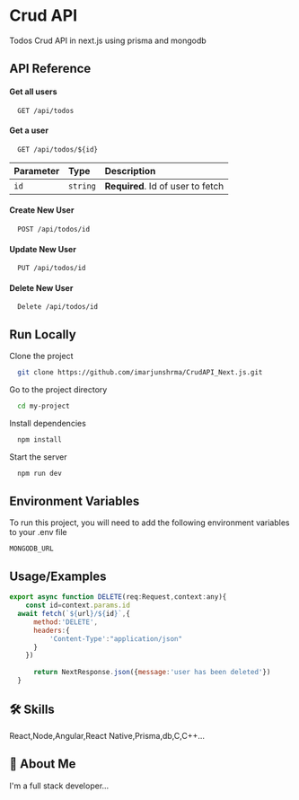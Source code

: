 
# Crud API

Todos Crud API in next.js using prisma and mongodb



## API Reference

#### Get all users

```https
  GET /api/todos
```

#### Get a user

```https
  GET /api/todos/${id}
```

| Parameter | Type     | Description                       |
| :-------- | :------- | :-------------------------------- |
| `id`      | `string` | **Required**. Id of user to fetch |


#### Create New User

```https
  POST /api/todos/id
```

#### Update New User

```https
  PUT /api/todos/id
```


#### Delete New User

```https
  Delete /api/todos/id
```

## Run Locally

Clone the project

```bash
  git clone https://github.com/imarjunshrma/CrudAPI_Next.js.git
```

Go to the project directory

```bash
  cd my-project
```

Install dependencies

```bash
  npm install
```

Start the server

```bash
  npm run dev
```


## Environment Variables

To run this project, you will need to add the following environment variables to your .env file

`MONGODB_URL`




## Usage/Examples

```javascript
export async function DELETE(req:Request,context:any){
    const id=context.params.id
  await fetch(`${url}/${id}`,{
      method:'DELETE',
      headers:{
          'Content-Type':"application/json"
      }
    })
  
      return NextResponse.json({message:'user has been deleted'})
  }
```


## 🛠 Skills
React,Node,Angular,React Native,Prisma,db,C,C++...


## 🚀 About Me
I'm a full stack developer...

